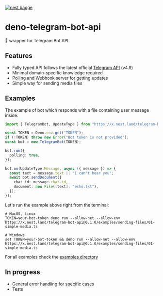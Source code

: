 [![nest badge](https://nest.land/badge.svg)](https://nest.land/package/telegram-bot-api)

# deno-telegram-bot-api
🦕 wrapper for Telegram Bot API 

## Features
- Fully typed API follows the latest official [Telegram API](https://core.telegram.org/bots/api) (v4.9)
- Minimal domain-specific knowledge required
- Polling and Webhook server for getting updates
- Simple way for sending media files

## Examples

The example of bot which responds with a file containing user message inside.

```ts
import { TelegramBot, UpdateType } from "https://x.nest.land/telegram-bot-api@0.1.0/mod.ts"

const TOKEN = Deno.env.get("TOKEN");
if (!TOKEN) throw new Error("Bot token is not provided");
const bot = new TelegramBot(TOKEN);

bot.run({
  polling: true,
});

bot.on(UpdateType.Message, async ({ message }) => {
  const text = message.text || "I can't hear you";
  await bot.sendDocument({
    chat_id: message.chat.id,
    document: new File([text], "echo.txt"),
  });
});
```

Let's run the example above right from the terminal:
```shell script
# MacOS, Linux
TOKEN=your-bot-token deno run --allow-net --allow-env https://x.nest.land/telegram-bot-api@0.1.0/examples/sending-files/01-simple-media.ts
```
```shell script
# Windows
set TOKEN=your-bot-token && deno run --allow-net --allow-env https://x.nest.land/telegram-bot-api@0.1.0/examples/sending-files/01-simple-media.ts
```

For all examples check the [examples directory](https://github.com/dfvgbh/deno-telegram-bot-api/tree/master/examples)

## In progress
- General error handling for specific cases
- Tests
